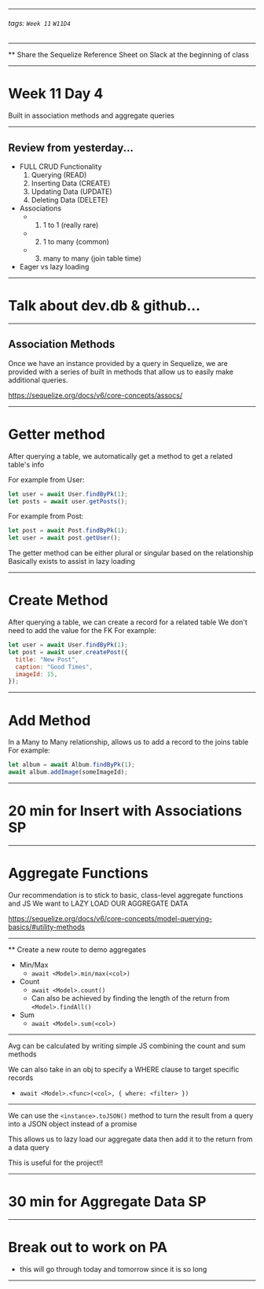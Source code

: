 <style>
    .present {
        text-align: left;
    }
</style>

---

###### tags: `Week 11` `W11D4`

---

\*\* Share the Sequelize Reference Sheet on Slack at the beginning of class

---

# Week 11 Day 4

Built in association methods and aggregate queries

---

## Review from yesterday...

- FULL CRUD Functionality
  1. Querying (READ)
  2. Inserting Data (CREATE)
  3. Updating Data (UPDATE)
  4. Deleting Data (DELETE)
- Associations
  - 1. 1 to 1 (really rare)
  - 2. 1 to many (common)
  - 3. many to many (join table time)
- Eager vs lazy loading

---

# Talk about dev.db & github...

---

## Association Methods

Once we have an instance provided by a query in Sequelize, we are provided with a series of built in methods that allow us to easily make additional queries.

https://sequelize.org/docs/v6/core-concepts/assocs/

---

# Getter method

After querying a table, we automatically get a method to get a related table's info

For example from User:

```javascript
let user = await User.findByPk(1);
let posts = await user.getPosts();
```

For example from Post:

```javascript
let post = await Post.findByPk(1);
let user = await post.getUser();
```

The getter method can be either plural or singular based on the relationship
Basically exists to assist in lazy loading

---

# Create Method

After querying a table, we can create a record for a related table
We don't need to add the value for the FK
For example:

```javascript
let user = await User.findByPk(1);
let post = await user.createPost({
  title: "New Post",
  caption: "Good Times",
  imageId: 15,
});
```

---

# Add Method

In a Many to Many relationship, allows us to add a record to the joins table
For example:

```javascript
let album = await Album.findByPk(1);
await album.addImage(someImageId);
```

---

# 20 min for Insert with Associations SP

---

# Aggregate Functions

Our recommendation is to stick to basic, class-level aggregate functions and JS
We want to LAZY LOAD OUR AGGREGATE DATA

https://sequelize.org/docs/v6/core-concepts/model-querying-basics/#utility-methods

---

\*\* Create a new route to demo aggregates

- Min/Max
  - `await <Model>.min/max(<col>)`
- Count
  - `await <Model>.count()`
  - Can also be achieved by finding the length of the return from `<Model>.findAll()`
- Sum
  - `await <Model>.sum(<col>)`

---

Avg can be calculated by writing simple JS combining the count and sum methods

We can also take in an obj to specify a WHERE clause to target specific records

- `await <Model>.<func>(<col>, { where: <filter> })`

---

We can use the `<instance>.toJSON()` method to turn the result from a query into a JSON object instead of a promise

This allows us to lazy load our aggregate data then add it to the return from a data query

This is useful for the project!!

---

# 30 min for Aggregate Data SP

---

# Break out to work on PA

- this will go through today and tomorrow since it is so long

---
